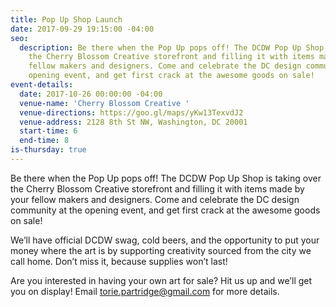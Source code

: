 ```yaml
---
title: Pop Up Shop Launch
date: 2017-09-29 19:15:00 -04:00
seo:
  description: Be there when the Pop Up pops off! The DCDW Pop Up Shop is taking over
    the Cherry Blossom Creative storefront and filling it with items made by your
    fellow makers and designers. Come and celebrate the DC design community at the
    opening event, and get first crack at the awesome goods on sale!
event-details:
  date: 2017-10-26 00:00:00 -04:00
  venue-name: 'Cherry Blossom Creative '
  venue-directions: https://goo.gl/maps/yKw13TexvdJ2
  venue-address: 2128 8th St NW, Washington, DC 20001
  start-time: 6
  end-time: 8
is-thursday: true
---
```


Be there when the Pop Up pops off! The DCDW Pop Up Shop is taking over the Cherry Blossom Creative storefront and filling it with items made by your fellow makers and designers. Come and celebrate the DC design community at the opening event, and get first crack at the awesome goods on sale!

We’ll have official DCDW swag, cold beers, and the opportunity to put your money where the art is by supporting creativity sourced from the city we call home. Don’t miss it, because supplies won’t last!

Are you interested in having your own art for sale? Hit us up and we’ll get you on display! Email torie.partridge@gmail.com for more details. 